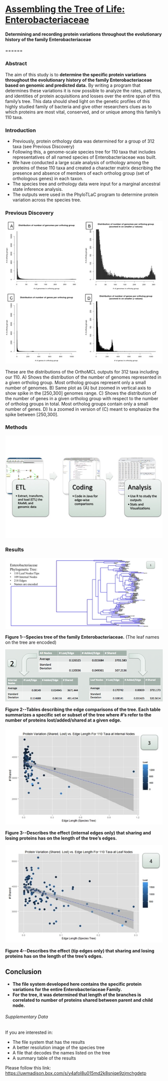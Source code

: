# [Assembling the Tree of Life: Enterobacteriaceae](http://atol.genetics.wisc.edu/)
#### Determining and recording protein variations throughout the evolutionary history of the family Enterobacteriaceae
======
### Abstract
The aim of this study is to **determine the specific protein variations throughout the evolutionary history of the family Enterobacteriaceae based on genomic and predicted data.**  By writing a program that determines these variations it is now possible to analyze the rates, patterns, and identities of protein acquisitions and losses over the entire span of this family’s tree. This data should shed light on the genetic profiles of this highly studied family of bacteria and give other researchers clues as to which proteins are most vital, conserved, and or unique among this family’s 110 taxa.

### Introduction
* Previously, protein orthology data was determined for a group of 312 taxa (see Previous Discovery)
* Following this, a genome-scale species tree for 110 taxa that includes representatives of all named species of Enterobacteriaceae was built.
* We have conducted a large scale analysis of orthology among the proteins of these 110 taxa and created a character matrix describing the presence and absence of members of each ortholog group (set of orthologous genes) in each taxon.
* The species tree and orthology  data were input for a marginal ancestral state inference analysis. 
* The outputs were used in the PhyloTLaC program to determine protein variation across the species tree.

### Previous Discovery

![image of previous discovery](https://github.com/asobin/ToLRepo/blob/master/images/orthologGroupPics.jpg)

These are the distributions of the OrthoMCL outputs for 312 taxa including our 110. A) Shows the distribution of the number of genomes represented in a given ortholog group. Most ortholog groups represent only a small number of genomes.  B) Same plot as (A) but zoomed in vertical axis to show spike in the [250,300] genomes range. C) Shows the distribution of the number of genes in a given ortholog group with respect to the number of ortholog groups in total. Most ortholog groups contain only a small number of genes. D) Is a zoomed in version of (C) meant to emphasize the spike between [250,300].

### Methods
![image of the methods](https://github.com/asobin/ToLRepo/blob/master/images/methods.jpg)

### Results

![result pt 1](https://github.com/asobin/ToLRepo/blob/master/images/resultno1.jpg)

**Figure 1--Species tree of the family Enterobacteriaceae.** 
 (The leaf names on the tree are encoded)



![result pt 2](https://github.com/asobin/ToLRepo/blob/master/images/result2.png)

**Figure 2--Tables describing the edge comparisons of the tree. Each table summarizes a specific set or subset of the tree where #’s refer to the number of proteins lost/added/shared at a given edge.** 



![result pt 3](https://github.com/asobin/ToLRepo/blob/master/images/result3.jpg)

**Figure 3--Describes the effect (internal edges only) that sharing and losing proteins has on the length of the tree’s edges.**


![result pt 4](https://github.com/asobin/ToLRepo/blob/master/images/result4.jpg)

**Figure 4--Describes the effect (tip edges only) that sharing and losing proteins has on the length of the tree’s edges.**


## Conclusion
* **The file system developed here contains the specific protein variations for the entire Enterobacteriaceae Family.**
* **For the tree, it was determined that length of the branches is correlated to number of proteins shared between parent and child node.**

###### Supplementary Data
If you are interested in: 
* The file system that has the results
* A better resolution image of the species tree
* A file that decodes the names listed on the tree
* A summary table of the results

Please follow this link: https://uwmadison.box.com/s/y4afol8u015md2k8snjqe9zjmchgdetp

